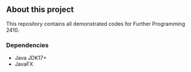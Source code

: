 ## About this project
This repository contains all demonstrated codes for Further Programming 2410.

### Dependencies
* Java JDK17+
* JavaFX 
